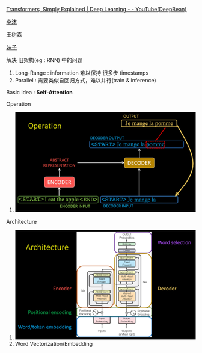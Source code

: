 [Transformers, Simply Explained | Deep Learning -  - YouTube(DeepBean)](https://www.youtube.com/watch?v=UPhaYex4zZk)

[李沐](https://www.bilibili.com/video/BV1pu411o7BE)

[王树森](https://www.bilibili.com/video/BV1dK411k74q)

[妹子](https://www.bilibili.com/video/BV1xoJwzDESD)


解决 旧架构(eg : RNN) 中的问题
1. Long-Range : information 难以保持 很多步 timestamps
2. Parallel   : 需要类似自回归方式，难以并行(train & inference)

Basic Idea : **Self-Attention**


Operation
1. <img src="Pics/transformer001.png" width=700>


Architecture
1. <img src="Pics/transformer002.png" width=700>
2. Word Vectorization/Embedding


